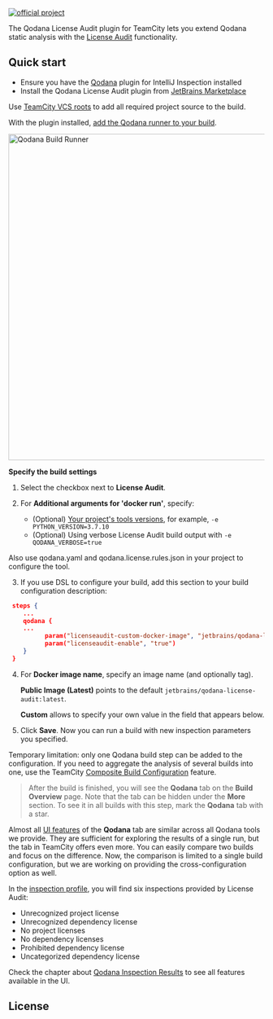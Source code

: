 [//]: # (title: License Audit TeamCity plugin)

[![official project](https://jb.gg/badges/official-flat-square.svg)](https://confluence.jetbrains.com/display/ALL/JetBrains+on+GitHub)

The Qodana License Audit plugin for TeamCity lets you extend Qodana static analysis with the [License Audit](https://www.jetbrains.com/help/qodana/about-license-audit.html) functionality.

## Quick start

* Ensure you have the [Qodana](https://www.jetbrains.com/help/qodana/qodana-teamcity-plugin.html) plugin for IntelliJ Inspection installed
* Install the Qodana License Audit plugin from [JetBrains Marketplace](https://plugins.jetbrains.com/plugin/17283-qodana-license-audit)


Use [TeamCity VCS roots](https://www.jetbrains.com/help/teamcity/vcs-root.html) to add all required project source to the build.

With the plugin installed, [add the Qodana runner to your build](https://www.jetbrains.com/help/qodana/teamcity-plugin-configuration.html).

<img src="qodana-build-runner.png" width="641" alt="Qodana Build Runner" border-effect="line"/>  

**Specify the build settings**

1. Select the checkbox next to **License Audit**. 
   
2. For **Additional arguments for 'docker run'**, specify:

    - (Optional) [Your project's tools versions](https://www.jetbrains.com/help/qodana/license-audit-docker-techs.html#specify-project-tools-version), for example, `-e PYTHON_VERSION=3.7.10`
    - (Optional) Using verbose License Audit build output with `-e QODANA_VERBOSE=true` 


Also use qodana.yaml and qodana.license.rules.json in your project to configure the tool.

3. If you use DSL to configure your build, add this section to your build configuration description:

```JSON
 steps {
    ...
    qodana {
    ...
          param("licenseaudit-custom-docker-image", "jetbrains/qodana-license-audit")
          param("licenseaudit-enable", "true")
    }
 }    
```

4. For **Docker image name**, specify an image name (and optionally tag).

   **Public Image (Latest)** points to the default `jetbrains/qodana-license-audit:latest`.

   **Custom** allows to specify your own value in the field that appears below.

5. Click **Save**. Now you can run a build with new inspection parameters you specified.

<note>
 
Temporary limitation: only one Qodana build step can be added to the configuration. If you
need to aggregate the analysis of several builds into one, use the TeamCity [Composite Build Configuration](https://www.jetbrains.com/help/teamcity/composite-build-configuration.html) feature.

</note>

> After the build is finished, you will see the **Qodana** tab on the **Build Overview** page. Note that the tab can be hidden under the **More** section. To see it in all builds with this step, mark the **Qodana** tab with a star.

Almost all [UI features](https://www.jetbrains.com/help/qodana/ui-overview.html) of the **Qodana** tab are similar across all Qodana tools we provide. They are sufficient for exploring the results of a single run, but the tab in TeamCity offers even more. You can easily compare two builds and focus on the difference. Now, the comparison is limited to a single build configuration, but
we are working on providing the cross-configuration option as well.

In the [inspection profile](https://www.jetbrains.com/help/qodana/ui-overview.html#Adjust+your+inspection+profile), you will find six inspections provided by License Audit:
* Unrecognized project license
* Unrecognized dependency license
* No project licenses
* No dependency licenses
* Prohibited dependency license
* Uncategorized dependency license


Check the chapter about [Qodana Inspection Results](https://www.jetbrains.com/help/qodana/ui-overview.html) to see all features available in the UI.


## License

<include src="lib_qd.xml" include-id="license-info">
    <var name="product" value="Qodana License Audit TeamCity plugin"/>
</include>